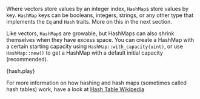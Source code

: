 Where vectors store values by an integer index, `HashMap`s store values by key.
`HashMap` keys can be booleans, integers, strings,
or any other type that implements the `Eq` and `Hash` traits.
More on this in the next section.

Like vectors, `HashMap`s are growable, but HashMaps can also shrink themselves
when they have excess space.
You can create a HashMap with a certain starting capacity using
`HashMap::with_capacity(uint)`, or use `HashMap::new()` to get a HashMap
with a default initial capacity (recommended).

{hash.play}

For more information on how hashing and hash maps
(sometimes called hash tables) work, have a look at
[Hash Table Wikipedia][wiki-hash]

[wiki-hash]: https://en.wikipedia.org/wiki/Hash_table
